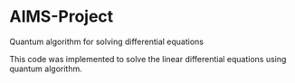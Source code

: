# AIMS-Project
Quantum algorithm for solving differential equations

This code was implemented to solve the linear differential equations using quantum algorithm.  
